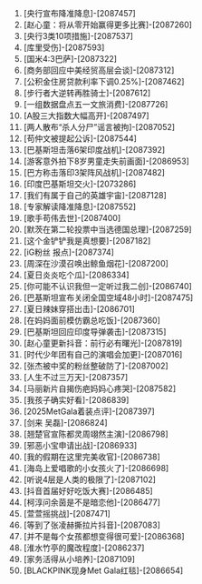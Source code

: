 
1. [央行宣布降准降息]-[2087457]
1. [赵心童：将从零开始赢得更多比赛]-[2087260]
1. [央行3类10项措施]-[2087537]
1. [库里受伤]-[2087593]
1. [国米4:3巴萨]-[2087322]
1. [商务部回应中美经贸高层会谈]-[2087312]
1. [公积金住房贷款利率下调0.25%]-[2087462]
1. [步行者大逆转再胜骑士]-[2087612]
1. [一组数据盘点五一文旅消费]-[2087726]
1. [A股三大指数大幅高开]-[2087497]
1. [两人散布“杀人分尸”谣言被拘]-[2087052]
1. [苟仲文被提起公诉]-[2087544]
1. [巴基斯坦击落6架印度战机]-[2087392]
1. [游客意外拍下8岁男童走失前画面]-[2086953]
1. [巴方称击落印3架阵风战机]-[2087482]
1. [印度巴基斯坦交火]-[2073286]
1. [我们有属于自己的英雄宇宙]-[2087128]
1. [专家解读降准降息]-[2087552]
1. [歌手苟伟去世]-[2087400]
1. [默茨在第二轮投票中当选德国总理]-[2087259]
1. [这个金铲铲我是真想要]-[2087182]
1. [iG粉丝 报点]-[2087374]
1. [周深在沙漠召唤出鲸鱼烟花]-[2087200]
1. [夏日炎炎吃个瓜]-[2086334]
1. [你可能不认识我但一定听过我二创]-[2086740]
1. [巴基斯坦宣布关闭全国空域48小时]-[2087475]
1. [夏日辣妹穿搭出击]-[2086701]
1. [在妈妈面前模仿霸总吃饭]-[2087360]
1. [巴基斯坦回应印度导弹袭击]-[2087315]
1. [赵心童更新抖音：前行必有曙光]-[2087819]
1. [时代少年团有自己的演唱会加更]-[2087016]
1. [张杰被中奖的粉丝整破防了]-[2087002]
1. [人生不过三万天]-[2087357]
1. [马丽新片自揭伤疤妈妈心疼哭]-[2087582]
1. [我孩子确实好看]-[2086839]
1. [2025MetGala着装点评]-[2087397]
1. [剑来 吴磊]-[2086824]
1. [翘楚官宣陈都灵周翊然主演]-[2086798]
1. [邪恶小宝申请出战]-[2086933]
1. [我的假期在这里完美收官]-[2086738]
1. [海岛上爱唱歌的小女孩火了]-[2086698]
1. [听说4层是人类的极限了]-[2087102]
1. [抖音首届好好吃饭大赛]-[2086485]
1. [柯淳问余茵是不是暗恋他]-[2086477]
1. [萱萱摇挑战]-[2087471]
1. [等到了张凌赫撕拉片抖音]-[2087083]
1. [并不是每个女孩都想变得很可爱]-[2086368]
1. [淮水竹亭的魔改程度]-[2086237]
1. [家务活得从小培养]-[2087109]
1. [BLACKPINK现身Met Gala红毯]-[2086654]